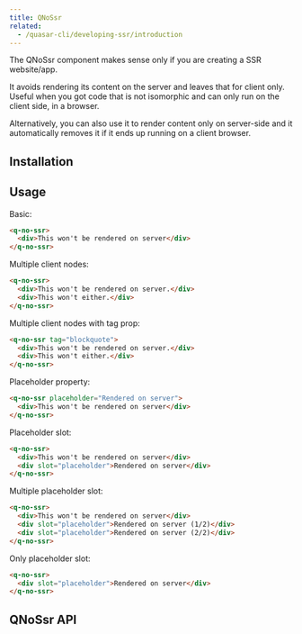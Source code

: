 ```yaml
---
title: QNoSsr
related:
  - /quasar-cli/developing-ssr/introduction
---
```

The QNoSsr component makes sense only if you are creating a SSR website/app.

It avoids rendering its content on the server and leaves that for client only. Useful when you got code that is not isomorphic and can only run on the client side, in a browser.

Alternatively, you can also use it to render content only on server-side and it automatically removes it if it ends up running on a client browser.

## Installation
<doc-installation components="QNoSsr" />

## Usage
Basic:
```html
<q-no-ssr>
  <div>This won't be rendered on server</div>
</q-no-ssr>
```

Multiple client nodes:
```html
<q-no-ssr>
  <div>This won't be rendered on server.</div>
  <div>This won't either.</div>
</q-no-ssr>
```

Multiple client nodes with tag prop:
```html
<q-no-ssr tag="blockquote">
  <div>This won't be rendered on server.</div>
  <div>This won't either.</div>
</q-no-ssr>
```

Placeholder property:
```html
<q-no-ssr placeholder="Rendered on server">
  <div>This won't be rendered on server</div>
</q-no-ssr>
```

Placeholder slot:
```html
<q-no-ssr>
  <div>This won't be rendered on server</div>
  <div slot="placeholder">Rendered on server</div>
</q-no-ssr>
```

Multiple placeholder slot:
```html
<q-no-ssr>
  <div>This won't be rendered on server</div>
  <div slot="placeholder">Rendered on server (1/2)</div>
  <div slot="placeholder">Rendered on server (2/2)</div>
</q-no-ssr>
```

Only placeholder slot:
```html
<q-no-ssr>
  <div slot="placeholder">Rendered on server</div>
</q-no-ssr>
```

## QNoSsr API
<doc-api file="QNoSsr" />
